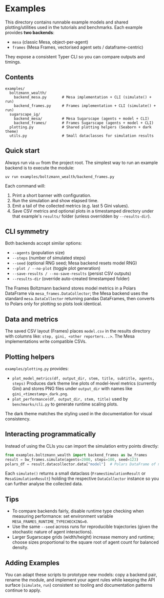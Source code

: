 # Examples

This directory contains runnable example models and shared plotting/utilities
used in the tutorials and benchmarks. Each example provides **two backends**:

- `mesa` (classic Mesa, object-per-agent)
- `frames` (Mesa Frames, vectorised agent sets / dataframe-centric)

They expose a consistent Typer CLI so you can compare outputs and timings.

## Contents

```
examples/
  boltzmann_wealth/
    backend_mesa.py       # Mesa implementation + CLI (simulate() + run)
    backend_frames.py     # Frames implementation + CLI (simulate() + run)
  sugarscape_ig/
    backend_mesa/         # Mesa Sugarscape (agents + model + CLI)
    backend_frames/       # Frames Sugarscape (agents + model + CLI)
  plotting.py             # Shared plotting helpers (Seaborn + dark theme)
  utils.py                # Small dataclasses for simulation results
```

## Quick start

Always run via `uv` from the project root. The simplest way to run an example
backend is to execute the module:

```
uv run examples/boltzmann_wealth/backend_frames.py
```

Each command will:

1. Print a short banner with configuration.
2. Run the simulation and show elapsed time.
3. Emit a tail of the collected metrics (e.g. last 5 Gini values).
4. Save CSV metrics and optional plots in a timestamped directory under that
   example's `results/` folder (unless overridden by `--results-dir`).

## CLI symmetry

Both backends accept similar options:

- `--agents` (population size)
- `--steps` (number of simulated steps)
- `--seed` (optional RNG seed; Mesa backend resets model RNG) 
- `--plot / --no-plot` (toggle plot generation)
- `--save-results / --no-save-results` (persist CSV outputs)
- `--results-dir` (override auto-created timestamped folder)

The Frames Boltzmann backend stores model metrics in a Polars DataFrame via
`mesa_frames.DataCollector`; the Mesa backend uses the standard `mesa.DataCollector`
returning pandas DataFrames, then converts to Polars only for plotting so plots
look identical.

## Data and metrics

The saved CSV layout (Frames) places `model.csv` in the results directory with
columns like: `step, gini, <other reporters...>`. 
The Mesa implementations write
compatible CSVs.

## Plotting helpers

`examples/plotting.py` provides:

- `plot_model_metrics(df, output_dir, stem, title, subtitle, agents, steps)`
  Produces dark theme line plots of model-level metrics (currently Gini) and
  stores PNG files under `output_dir` with names like `gini_<timestamp>_dark.png`.
- `plot_performance(df, output_dir, stem, title)` used by `benchmarks/cli.py` to
  generate runtime scaling plots.

The dark theme matches the styling used in the documentation for visual
consistency.

## Interacting programmatically

Instead of using the CLIs you can import the simulation entry points directly:

```python
from examples.boltzmann_wealth import backend_frames as bw_frames
result = bw_frames.simulate(agents=2000, steps=100, seed=123)
polars_df = result.datacollector.data["model"]  # Polars DataFrame of metrics
```

Each `simulate()` returns a small dataclass (`FramesSimulationResult` or
`MesaSimulationResult`) holding the respective `DataCollector` instance so you
can further analyse the collected data.

## Tips

- To compare backends fairly, disable runtime type checking when measuring performance:
  set environment variable `MESA_FRAMES_RUNTIME_TYPECHECKING=0`.
- Use the same `--seed` across runs for reproducible trajectories (given the
  stochastic nature of agent interactions).
- Larger Sugarscape grids (width/height) increase memory and runtime; choose
  sizes proportional to the square root of agent count for balanced density.

## Adding Examples

You can adapt these scripts to prototype new models: copy a backend pair,
rename the module, and implement your agent rules while keeping the API
surface (`simulate`, `run`) consistent so tooling and documentation patterns
continue to apply.

